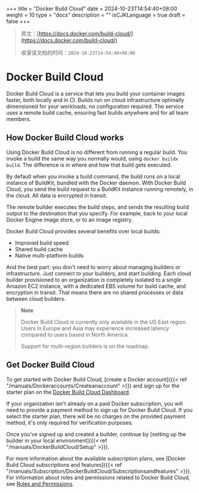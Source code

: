 +++
title = "Docker Build Cloud"
date = 2024-10-23T14:54:40+08:00
weight = 10
type = "docs"
description = ""
isCJKLanguage = true
draft = false
+++

> 原文：[https://docs.docker.com/build-cloud/](https://docs.docker.com/build-cloud/)
>
> 收录该文档的时间：`2024-10-23T14:54:40+08:00`

# Docker Build Cloud

Docker Build Cloud is a service that lets you build your container images faster, both locally and in CI. Builds run on cloud infrastructure optimally dimensioned for your workloads, no configuration required. The service uses a remote build cache, ensuring fast builds anywhere and for all team members.

## How Docker Build Cloud works

Using Docker Build Cloud is no different from running a regular build. You invoke a build the same way you normally would, using `docker buildx build`. The difference is in where and how that build gets executed.

By default when you invoke a build command, the build runs on a local instance of BuildKit, bundled with the Docker daemon. With Docker Build Cloud, you send the build request to a BuildKit instance running remotely, in the cloud. All data is encrypted in transit.

The remote builder executes the build steps, and sends the resulting build output to the destination that you specify. For example, back to your local Docker Engine image store, or to an image registry.

Docker Build Cloud provides several benefits over local builds:

- Improved build speed
- Shared build cache
- Native multi-platform builds

And the best part: you don't need to worry about managing builders or infrastructure. Just connect to your builders, and start building. Each cloud builder provisioned to an organization is completely isolated to a single Amazon EC2 instance, with a dedicated EBS volume for build cache, and encryption in transit. That means there are no shared processes or data between cloud builders.

> **Note**
>
> 
>
> Docker Build Cloud is currently only available in the US East region. Users in Europe and Asia may experience increased latency compared to users based in North America.
>
> Support for multi-region builders is on the roadmap.

## Get Docker Build Cloud

To get started with Docker Build Cloud, [create a Docker account]({{< ref "/manuals/Dockeraccounts/Createanaccount" >}}) and sign up for the starter plan on the [Docker Build Cloud Dashboard](https://build.docker.com/).

If your organization isn't already on a paid Docker subscription, you will need to provide a payment method to sign up for Docker Build Cloud. If you select the starter plan, there will be no charges on the provided payment method, it's only required for verification purposes.

Once you've signed up and created a builder, continue by [setting up the builder in your local environment]({{< ref "/manuals/DockerBuildCloud/Setup" >}}).

For more information about the available subscription plans, see [Docker Build Cloud subscriptions and features]({{< ref "/manuals/Subscription/DockerBuildCloud/Subscriptionsandfeatures" >}}). For information about roles and permissions related to Docker Build Cloud, see [Roles and Permissions](https://docs.docker.com/security/for-admins/roles-and-permissions/#docker-build-cloud).
